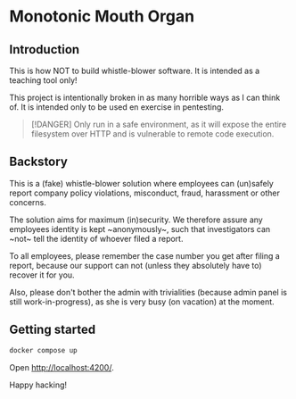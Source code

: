 # Monotonic Mouth Organ

## Introduction

This is how NOT to build whistle-blower software.
It is intended as a teaching tool only!

This project is intentionally broken in as many horrible ways as I can think of.
It is intended only to be used en exercise in pentesting.

> [!DANGER]
> Only run in a safe environment, as it will expose the entire filesystem over
> HTTP and is vulnerable to remote code execution.

## Backstory

This is a (fake) whistle-blower solution where employees can (un)safely report
company policy violations, misconduct, fraud, harassment or other concerns.

The solution aims for maximum (in)security.
We therefore assure any employees identity is kept ~anonymously~, such that
investigators can ~not~ tell the identity of whoever filed a report.

To all employees, please remember the case number you get after filing a
report, because our support can not (unless they absolutely have to) recover it
for you.

Also, please don't bother the admin with trivialities (because admin panel is
still work-in-progress), as she is very busy (on vacation) at the moment.

## Getting started

```sh
docker compose up
```

Open <http://localhost:4200/>.

Happy hacking!
